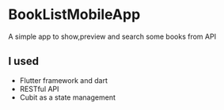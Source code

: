 # BookListMobileApp

A simple app to show,preview and search some books from API

## I used
- Flutter framework and dart
- RESTful API
- Cubit as a state management
